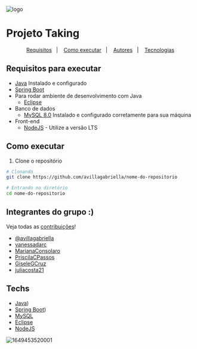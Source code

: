![logo](https://user-images.githubusercontent.com/104404136/234568173-e2c477bc-d89b-4869-b035-53cfcb9d9479.png) 


# Projeto Taking 

<p align="center">
  <a href="#requisitos-para-executar">Requisitos</a>&nbsp;&nbsp;&nbsp;|&nbsp;&nbsp;&nbsp;
  <a href="#como-executar">Como executar</a>&nbsp;&nbsp;&nbsp;|&nbsp;&nbsp;&nbsp;
  <a href="#autores">Autores</a>&nbsp;&nbsp;&nbsp;|&nbsp;&nbsp;&nbsp;
  <a href="#techs">Tecnologias</a>
</p>


## Requisitos para executar

-   [Java](https://www.oracle.com/java/technologies/javase/jdk19-archive-downloads.html) Instalado e configurado
-   [Spring Boot](https://start.spring.io/)
-   Para rodar ambiente de desenvolvimento com Java
    -   [Eclipse](https://www.eclipse.org/downloads/)
-   Banco de dados 
    -   [MySQL 8.0](https://www.mysql.com/downloads/) Instalado e configurado corretamente para sua máquina
-   Front-end 
    -   [NodeJS](https://nodejs.org/en/download/) - Utilize a versão LTS

## Como executar

1. Clone o repositório

```bash
# Clonando
git clone https://github.com/avillagabriella/nome-do-repositorio

# Entrando no diretório
cd nome-do-repositorio
```


## Integrantes do grupo :)
Veja todas as [contribuições](https://github.com/gusgalote/beacademy-devstart-ametista/graphs/contributors)!

-   [@avillagabriella](https://github.com/avillagabriella)
-   [vanessadarc](https://github.com/vanessadarc)
-   [MarianaConsolaro](https://github.com/MarianaConsolaro)
-   [PriscilaCPassos](https://github.com/PriscilaCPassos)
-   [GiseleGCruz](https://github.com/GiseleGCruz)
-   [juliacosta21](https://github.com/juliacosta21)



## Techs

-   [Java](https://www.oracle.com/java/technologies/javase/jdk19-archive-downloads.html))
-   [Spring Boot](https://start.spring.io/))
-   [MySQL](https://www.mysql.com/)
-   [Eclipse](https://www.eclipse.org/downloads/)
-   [NodeJS](https://nodejs.org/)



![1649453520001](https://user-images.githubusercontent.com/104404136/234568270-3ba00698-3cfb-4e9e-8f41-2a766273a483.jpeg)

